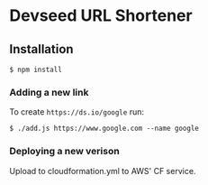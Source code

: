 # Devseed URL Shortener

## Installation

    $ npm install

### Adding a new link

To create `https://ds.io/google` run:

    $ ./add.js https://www.google.com --name google

### Deploying a new verison

Upload to cloudformation.yml to AWS' CF service.
